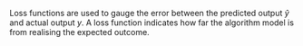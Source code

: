 Loss functions are used to gauge the error between the predicted output $\hat{y}$ and actual output $y$. A loss function indicates how far the algorithm model is from realising the expected outcome. 